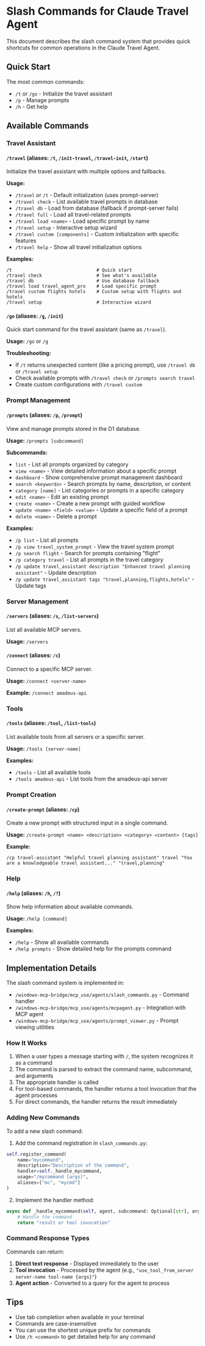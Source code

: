 # Slash Commands for Claude Travel Agent

This document describes the slash command system that provides quick shortcuts for common operations in the Claude Travel Agent.

## Quick Start

The most common commands:
- `/t` or `/go` - Initialize the travel assistant
- `/p` - Manage prompts
- `/h` - Get help

## Available Commands

### Travel Assistant

#### `/travel` (aliases: `/t`, `/init-travel`, `/travel-init`, `/start`)
Initialize the travel assistant with multiple options and fallbacks.

**Usage:** 
- `/travel` or `/t` - Default initialization (uses prompt-server)
- `/travel check` - List available travel prompts in database
- `/travel db` - Load from database (fallback if prompt-server fails)
- `/travel full` - Load all travel-related prompts
- `/travel load <name>` - Load specific prompt by name
- `/travel setup` - Interactive setup wizard
- `/travel custom [components]` - Custom initialization with specific features
- `/travel help` - Show all travel initialization options

**Examples:**
```
/t                               # Quick start
/travel check                    # See what's available
/travel db                       # Use database fallback
/travel load travel_agent_pro    # Load specific prompt
/travel custom flights hotels    # Custom setup with flights and hotels
/travel setup                    # Interactive wizard
```

#### `/go` (aliases: `/g`, `/init`)
Quick start command for the travel assistant (same as `/travel`).

**Usage:** `/go` or `/g`

**Troubleshooting:**
- If `/t` returns unexpected content (like a pricing prompt), use `/travel db` or `/travel setup`
- Check available prompts with `/travel check` or `/prompts search travel`
- Create custom configurations with `/travel custom`

### Prompt Management

#### `/prompts` (aliases: `/p`, `/prompt`)
View and manage prompts stored in the D1 database.

**Usage:** `/prompts [subcommand]`

**Subcommands:**
- `list` - List all prompts organized by category
- `view <name>` - View detailed information about a specific prompt
- `dashboard` - Show comprehensive prompt management dashboard
- `search <keywords>` - Search prompts by name, description, or content
- `category [name]` - List categories or prompts in a specific category
- `edit <name>` - Edit an existing prompt
- `create <name>` - Create a new prompt with guided workflow
- `update <name> <field> <value>` - Update a specific field of a prompt
- `delete <name>` - Delete a prompt

**Examples:**
- `/p list` - List all prompts
- `/p view travel_system_prompt` - View the travel system prompt
- `/p search flight` - Search for prompts containing "flight"
- `/p category travel` - List all prompts in the travel category
- `/p update travel_assistant description "Enhanced travel planning assistant"` - Update description
- `/p update travel_assistant tags "travel,planning,flights,hotels"` - Update tags

### Server Management

#### `/servers` (aliases: `/s`, `/list-servers`)
List all available MCP servers.

**Usage:** `/servers`

#### `/connect` (aliases: `/c`)
Connect to a specific MCP server.

**Usage:** `/connect <server-name>`

**Example:** `/connect amadeus-api`

### Tools

#### `/tools` (aliases: `/tool`, `/list-tools`)
List available tools from all servers or a specific server.

**Usage:** `/tools [server-name]`

**Examples:**
- `/tools` - List all available tools
- `/tools amadeus-api` - List tools from the amadeus-api server

### Prompt Creation

#### `/create-prompt` (aliases: `/cp`)
Create a new prompt with structured input in a single command.

**Usage:** `/create-prompt <name> <description> <category> <content> [tags]`

**Example:** 
```
/cp travel-assistant "Helpful travel planning assistant" travel "You are a knowledgeable travel assistant..." "travel,planning"
```

### Help

#### `/help` (aliases: `/h`, `/?`)
Show help information about available commands.

**Usage:** `/help [command]`

**Examples:**
- `/help` - Show all available commands
- `/help prompts` - Show detailed help for the prompts command

## Implementation Details

The slash command system is implemented in:
- `/windows-mcp-bridge/mcp_use/agents/slash_commands.py` - Command handler
- `/windows-mcp-bridge/mcp_use/agents/mcpagent.py` - Integration with MCP agent
- `/windows-mcp-bridge/mcp_use/agents/prompt_viewer.py` - Prompt viewing utilities

### How It Works

1. When a user types a message starting with `/`, the system recognizes it as a command
2. The command is parsed to extract the command name, subcommand, and arguments
3. The appropriate handler is called
4. For tool-based commands, the handler returns a tool invocation that the agent processes
5. For direct commands, the handler returns the result immediately

### Adding New Commands

To add a new slash command:

1. Add the command registration in `slash_commands.py`:
```python
self.register_command(
    name="mycommand",
    description="Description of the command",
    handler=self._handle_mycommand,
    usage="/mycommand [args]",
    aliases=["mc", "mycmd"]
)
```

2. Implement the handler method:
```python
async def _handle_mycommand(self, agent, subcommand: Optional[str], args: List[str]) -> str:
    # Handle the command
    return "result or tool invocation"
```

### Command Response Types

Commands can return:
1. **Direct text response** - Displayed immediately to the user
2. **Tool invocation** - Processed by the agent (e.g., `"use_tool_from_server server-name tool-name {args}"`)
3. **Agent action** - Converted to a query for the agent to process

## Tips

- Use tab completion when available in your terminal
- Commands are case-insensitive
- You can use the shortest unique prefix for commands
- Use `/h <command>` to get detailed help for any command